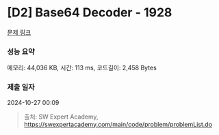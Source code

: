 # [D2] Base64 Decoder - 1928 

[문제 링크](https://swexpertacademy.com/main/code/problem/problemDetail.do?contestProbId=AV5PR4DKAG0DFAUq) 

### 성능 요약

메모리: 44,036 KB, 시간: 113 ms, 코드길이: 2,458 Bytes

### 제출 일자

2024-10-27 00:09



> 출처: SW Expert Academy, https://swexpertacademy.com/main/code/problem/problemList.do